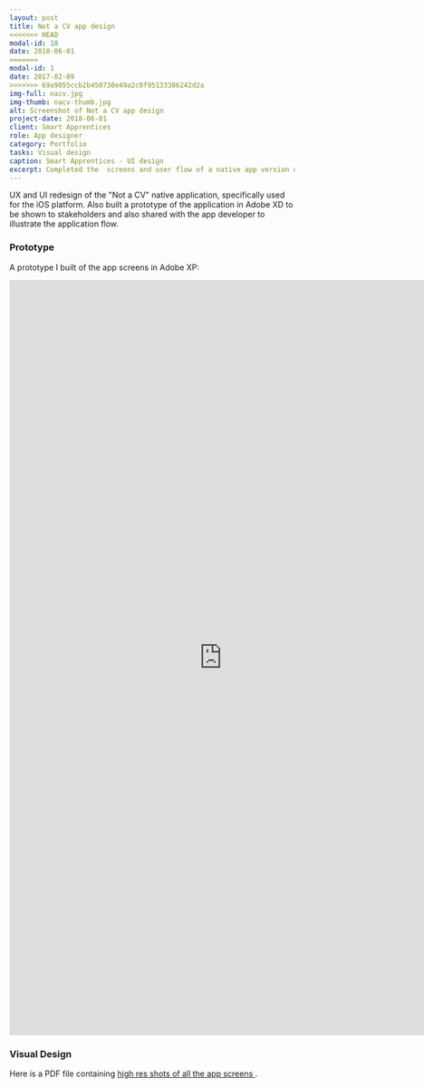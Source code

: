 ```yaml
---
layout: post
title: Not a CV app design
<<<<<<< HEAD
modal-id: 18
date: 2018-06-01
=======
modal-id: 1
date: 2017-02-09
>>>>>>> 69a9055ccb2b450730e49a2c0f95133386242d2a
img-full: nacv.jpg
img-thumb: nacv-thumb.jpg
alt: Screenshot of Not a CV app design
project-date: 2018-06-01
client: Smart Apprentices
role: App designer
category: Portfolio
tasks: Visual design
caption: Smart Apprentices - UI design
excerpt: Completed the  screens and user flow of a native app version of a Smart Apprentices product.
---
```


UX and UI redesign of the "Not a CV" native application, specifically used for the iOS platform.  Also built a prototype of the application in Adobe XD to be shown to stakeholders and also shared with the app developer to illustrate the application flow. 

### Prototype
A prototype I built of the app screens in Adobe XP:

<iframe width="750" height="1334" src="https://xd.adobe.com/embed/9848c62e-f8fb-4b46-4343-24379329a8cd-ee79/" frameborder="0" allowfullscreen></iframe>

### Visual Design
Here is a PDF file containing <a href="img/nacv-app-screen-designs.pdf">high res shots of all the app screens </a>.